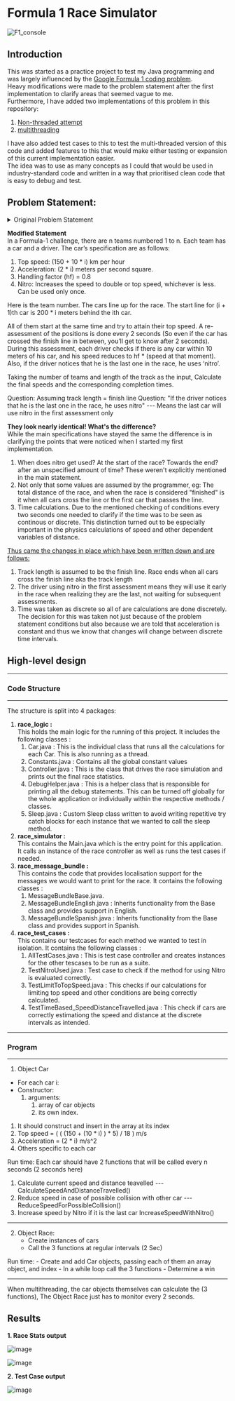 # Formula 1 Race Simulator

![F1_console](https://github.com/DoesDevStuff/Formulal1-strategy-simulator/assets/74312830/507050b3-fc47-4875-8b70-490dc6918f8e)


## Introduction
This was started as a practice project to test my Java programming and was largely influenced by the [Google Formula 1 coding problem](https://www.geeksforgeeks.org/google-interview-question-for-java-position/). <br> Heavy modifications were made to the problem statement after the first implementation to clarify areas that seemed vague to me. <br> Furthermore, I have added two implementations of this problem in this repository: 
1. [Non-threaded attempt](https://github.com/DoesDevStuff/Formulal1-strategy-simulator/tree/main/Non%20Threaded%20versions/Improved%20non%20threaded%20version)
2. [multithreading](https://github.com/DoesDevStuff/Formulal1-strategy-simulator/tree/main/src) <br>

I have also added test cases to this to test the multi-threaded version of this code and added features to this that would make either testing or expansion of this current implementation easier.
<br>
The idea was to use as many concepts as I could that would be used in industry-standard code and written in a way that prioritised clean code that is easy to debug and test.

## Problem Statement: 
<details>
<summary>Original Problem Statement</summary>
<br>
In a Formula-1 challenge, there are n teams numbered 1 to n. Each team has a car and a driver. Car’s specification are as follows:
* Top speed: (150 + 10 * i) km per hour
* Acceleration: (2 * i) meter per second square.
* Handling factor (hf) = 0.8
* Nitro : Increases the speed to double or top speed, whichever is less. Can be used only once.

Here i is the team number.
The cars line up for the race. The start line for (i + 1)th car is 200 * i meters behind the ith car.

All of them start at the same time and try to attain their top speed. A re-assessment of the positions is done every 2 seconds (So even if the car has crossed the finish line in between, you’ll get to know after 2 seconds). During this assessment, each driver checks if there is any car within 10 meters of his car, his speed reduces to: hf * (speed at that moment). Also, if the driver notices that he is the last one on the race, he uses ‘nitro’.

Taking the number of teams and length of track as the input, Calculate the final speeds and the corresponding completion times.
</details>

<b> Modified Statement </b> <br>
In a Formula-1 challenge, there are n teams numbered 1 to n. Each team has a car and a driver. The car’s specification are as follows:
1. Top speed: (150 + 10 * i) km per hour
2. Acceleration: (2 * i) meters per second square.
3. Handling factor (hf) = 0.8
4. Nitro: Increases the speed to double or top speed, whichever is less. Can be used only once.

Here is the team number.
The cars line up for the race. The start line for (i + 1)th car is 200 * i meters behind the ith car.

All of them start at the same time and try to attain their top speed.
A re-assessment of the positions is done every 2 seconds (So even if the car has crossed the finish line in between, you’ll get to know after 2 seconds).
During this assessment, each driver checks if there is any car within 10 meters of his car, and his speed reduces to hf * (speed at that moment).
Also, if the driver notices that he is the last one in the race, he uses ‘nitro’.

Taking the number of teams and length of the track as the input, Calculate the final speeds and the corresponding completion times.

Question: Assuming track length = finish line
Question: "If the driver notices that he is the last one in the race, he uses nitro" --- Means the last car will use nitro in the first assessment only
<br>

<b> They look nearly identical! What's the difference? </b> <br>
While the main specifications have stayed the same the difference is in clarifying the points that were noticed when I started my first implementation.
1. When does nitro get used? At the start of the race? Towards the end? after an unspecified amount of time? These weren't explicitly mentioned in the main statement.
2. Not only that some values are assumed by the programmer, eg: The total distance of the race, and when the race is considered "finished" is it when all cars cross the line or the first car that passes the line.
3. Time calculations. Due to the mentioned checking of conditions every two seconds one needed to clarify if the time was to be seen as continous or discrete. This distinction turned out to be especially important in the physics calculations of speed and other dependent variables of distance.

<ins>Thus came the changes in place which have been written down and are follows:</ins> <br>
1. Track length is assumed to be the finish line. Race ends when all cars cross the finish line aka the track length
2. The driver using nitro in the first assessment means they will use it early in the race when realizing they are the last, not waiting for subsequent assessments.
3. Time was taken as discrete so all of are calculations are done discretely. The decision for this was taken not just because of the problem statement conditions but also because we are told that acceleration is constant and thus we know that changes will change between discrete time intervals.

## High-level design
----------------------------------------------------------------------------------------------------
### Code Structure
----------------------------------------------------------------------------------------------------
The structure is split into 4 packages:
1. <b>race_logic : </b> <br> This holds the main logic for the running of this project. It includes the following classes :
	1. Car.java : This is the individual class that runs all the calculations for each Car. This is also running as a thread.
 	2. Constants.java : Contains all the global constant values
  	3. Controller.java : This is the class that drives the race simulation and prints out the final race statistics.
   	4. DebugHelper.java : This is a helper class that is responsible for printing all the debug statements. This can be turned off globally for the whole application or individually within the respective methods / classes.
   	5. Sleep.java : Custom Sleep class written to avoid writing repetitive try catch blocks for each instance that we wanted to call the sleep method.
2. <b>race_simulator : </b> <br> This contains the Main.java which is the entry point for this application. It calls an instance of the race controller as well as runs the test cases if needed.
3. <b>race_message_bundle : </b> <br> This contains the code that provides localisation support for the messages we would want to print for the race. It contains the following classes :
	1. MessageBundleBase.java.
 	2. MessageBundleEnglish.java : Inherits functionality from the Base class and provides support in English.
  	3. MessageBundleSpanish.java : Inherits functionality from the Base class and provides support in Spanish.
4. <b>race_test_cases : </b> <br> This contains our testcases for each method we wanted to test in isolation. It contains the following classes :
	1. AllTestCases.java : This is test case controller and creates instances for the other tescases to be run as a suite.
 	2. TestNitroUsed.java : Test case to check if the method for using Nitro is evaluated correctly.
  	3. TestLimitToTopSpeed.java : This checks if our calculations for limiting top speed and other conditions are being correctly calculated.
   	4. TestTimeBased_SpeedDistanceTravelled.java : This check if cars are correctly estimationg the speed and distance at the discrete intervals as intended.
----------------------------------------------------------------------------------------------------
### Program
----------------------------------------------------------------------------------------------------
1. Object Car
  - For each car i:
  - Constructor:
      1. arguments:
         1. array of car objects
         2. its own index.
  1. It should construct and insert in the array at its index
  2. Top speed = ( ( (150 + (10 * i) ) * 5) / 18 ) m/s
  3. Acceleration = (2 * i) m/s^2
  4. Others specific to each car

Run time:
Each car should have 2 functions that will be called every n seconds (2 seconds here)
1) Calculate current speed and distance teavelled --- CalculateSpeedAndDistanceTravelled()
2) Reduce speed in case of possible collision with other car --- ReduceSpeedForPossibleCollision()
3) Increase speed by Nitro if it is the last car IncreaseSpeedWithNitro()

----------------------------------------------------------------------------------------------------
2. Object Race:
   - Create instances of cars
   - Call the 3 functions at regular intervals (2 Sec)

Run time:
	- Create and add Car objects, passing each of them an array object, and index
	- In a while loop call the 3 functions
	- Determine a win

----------------------------------------------------------------------------------------------------
When multithreading, the car objects themselves can calculate the (3 functions), The Object Race
just has to monitor every 2 seconds.

## Results
<b>1. Race Stats output </b>

![image](https://github.com/DoesDevStuff/Formulal1-strategy-simulator/assets/74312830/c759fc4e-ea27-4fcd-9d88-ce1f2dd655d6)

![image](https://github.com/DoesDevStuff/Formulal1-strategy-simulator/assets/74312830/18e8dd4c-15ea-440c-be60-e804c0b74797)

<b>2. Test Case output </b>

![image](https://github.com/DoesDevStuff/Formulal1-strategy-simulator/assets/74312830/a1602c33-2aaf-425d-8725-6a292b2bedcc)
